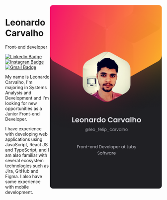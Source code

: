 <img align="right" height="590em" src="Profile.png"/>

# Leonardo Carvalho
Front-end developer

[![Linkedin Badge](https://img.shields.io/badge/-LeonardoCarvalho-0077E5?style=flat-square&labelColor=0077E5&logo=linkedin&logoColor=white&link=https://linkedin.com/in/leonardo-f-carvalho/)](https://linkedin.com/in/leonardo-f-carvalho/)
[![Instagran Badge](https://img.shields.io/badge/-@leo_felip_carvalho-0077E5?style=flat-square&labelColor=0077E5&logo=instagram&logoColor=white&link=https://www.instagram.com/leo_felip_carvalho/)](https://www.instagram.com/leo_felip_carvalho/)
[![Gmail Badge](https://img.shields.io/badge/-leonardofelipe931@gmail.com-0077E5?style=flat-square&logo=Gmail&logoColor=white&link=mailto:leonardofelipe931@gmail.com)](mailto:leonardofelipe931@gmail.com)

My name is Leonardo Carvalho, I'm majoring in Systems Analysis and Development and I'm looking for new opportunities as a Junior Front-end Developer.

I have experience with developing web applications using JavaScript, React JS and TypeScript, and I am also familiar with several ecosystem technologies such as Jira, GitHub and Figma. I also have some experience with mobile development.


<!--
- 📍 From RR living in Boa Vista
- 🧑🏽‍💻 Junior Front-end Developer
- 👨‍🎓 Graduating systems analysis and development
- 🔭 I’m currently looking for new opportunities
- 🤓 Looking for opportunities to acquire and share knowledge

<br>
<!--
## 🛠 &nbsp;Tech Stack
<!--
![React](https://img.shields.io/badge/-React-05122A?style=flat&logo=react)&nbsp;
![JavaScript](https://img.shields.io/badge/-JavaScript-05122A?style=flat&logo=javascript)&nbsp;
![HTML](https://img.shields.io/badge/-HTML-05122A?style=flat&logo=HTML5)&nbsp;
![CSS](https://img.shields.io/badge/-CSS-05122A?style=flat&logo=CSS3&logoColor=1572B6)&nbsp;
![Figma](https://img.shields.io/badge/-Figma-05122A?style=flat&logo=figma)&nbsp;
![Git](https://img.shields.io/badge/-Git-05122A?style=flat&logo=git)&nbsp;
![GitHub](https://img.shields.io/badge/-GitHub-05122A?style=flat&logo=github)&nbsp;

<!--
## ⚙️ &nbsp;GitHub Analytics

<p align="left">
<img width="530em" src="https://github-readme-stats.vercel.app/api?username=leonardocd&show_icons=true&theme=vision-friendly-dark" alt="leonardocarvalho's stats"/>
<img width="530em" src="https://github-readme-stats.vercel.app/api/top-langs/?username=leonardocd&layout=compact&theme=vision-friendly-dark" alt="maykbrito's most languages"/>
</p>
